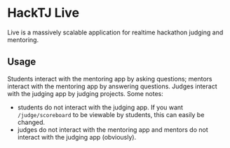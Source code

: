 # HackTJ Live
Live is a massively scalable application for realtime hackathon judging and mentoring.

## Usage
Students interact with the mentoring app by asking questions; mentors interact with the mentoring app by answering questions. Judges interact with the judging app by judging projects. Some notes:
- students do not interact with the judging app. If you want `/judge/scoreboard` to be viewable by students, this can easily be changed.
- judges do not interact with the mentoring app and mentors do not interact with the judging app (obviously). 
